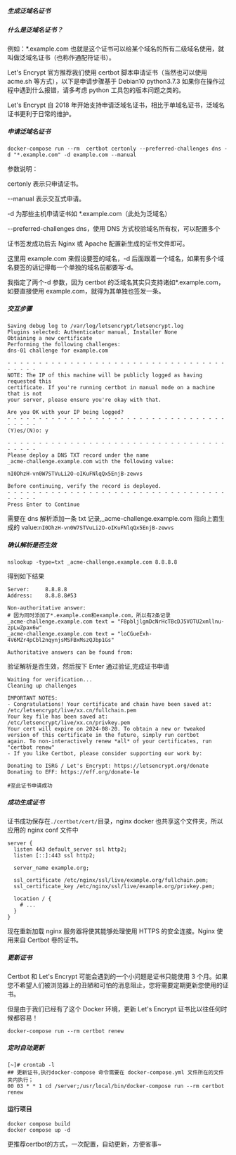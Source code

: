 ##### 生成泛域名证书

##### 什么是泛域名证书？

例如：\*.example.com 也就是这个证书可以给某个域名的所有二级域名使用，就叫做泛域名证书（也称作通配符证书）。

Let's Encrypt 官方推荐我们使用 certbot 脚本申请证书（当然也可以使用 acme.sh 等方式），以下是申请步骤基于 Debian10 python3.7.3 如果你在操作过程中遇到什么报错，请多考虑 python 工具包的版本问题之类的。

Let's Encrypt 自 2018 年开始支持申请泛域名证书，相比于单域名证书，泛域名证书更利于日常的维护。

##### 申请泛域名证书

`docker-compose run --rm  certbot certonly --preferred-challenges dns -d "*.example.com" -d example.com --manual`

参数说明：

certonly 表示只申请证书。

--manual 表示交互式申请。

-d 为那些主机申请证书如 \*.example.com（此处为泛域名）

--preferred-challenges dns，使用 DNS 方式校验域名所有权，可以配置多个

证书签发成功后去 Nginx 或 Apache 配置新生成的证书文件即可。

这里用 example.com 来假设要签的域名，-d 后面跟着一个域名，如果有多个域名要签的话记得每一个单独的域名前都要写-d。

我指定了两个-d 参数，因为 certbot 的泛域名其实只支持诸如\*.example.com，如要直接使用 example.com，就得为其单独也签发一条。

##### 交互步骤

```
Saving debug log to /var/log/letsencrypt/letsencrypt.log
Plugins selected: Authenticator manual, Installer None
Obtaining a new certificate
Performing the following challenges:
dns-01 challenge for example.com

- - - - - - - - - - - - - - - - - - - - - - - - - - - - - - - - - - - - - - - -
NOTE: The IP of this machine will be publicly logged as having requested this
certificate. If you're running certbot in manual mode on a machine that is not
your server, please ensure you're okay with that.

Are you OK with your IP being logged?
- - - - - - - - - - - - - - - - - - - - - - - - - - - - - - - - - - - - - - - -
(Y)es/(N)o: y

- - - - - - - - - - - - - - - - - - - - - - - - - - - - - - - - - - - - - - - -
Please deploy a DNS TXT record under the name
_acme-challenge.example.com with the following value:

nI0DhzH-vn0W7STVuLi2O-oIKuFNlqQx5EnjB-zewvs

Before continuing, verify the record is deployed.
- - - - - - - - - - - - - - - - - - - - - - - - - - - - - - - - - - - - - - - -
Press Enter to Continue
```

需要在 dns 解析添加一条 txt 记录,\_acme-challenge.example.com 指向上面生成的 value:`nI0DhzH-vn0W7STVuLi2O-oIKuFNlqQx5EnjB-zewvs`

##### 确认解析是否生效

`nslookup -type=txt _acme-challenge.example.com 8.8.8.8`

得到如下结果

```
Server:		8.8.8.8
Address:	8.8.8.8#53

Non-authoritative answer:
# 因为同时添加了*.example.com和example.com，所以有2条记录
_acme-challenge.example.com	text = "F8pbljlgmDcNrHcTBcDJ5VOTU2xmllnu-zpLwZpax6w"
_acme-challenge.example.com	text = "loCGueExh-4V6MZr4pCbl2nqynjsMSFBxMszQJbp1Gs"

Authoritative answers can be found from:
```

验证解析是否生效，然后按下 Enter 通过验证,完成证书申请

```
Waiting for verification...
Cleaning up challenges

IMPORTANT NOTES:
- Congratulations! Your certificate and chain have been saved at:
/etc/letsencrypt/live/xx.cn/fullchain.pem
Your key file has been saved at:
/etc/letsencrypt/live/xx.cn/privkey.pem
Your cert will expire on 2024-08-20. To obtain a new or tweaked
version of this certificate in the future, simply run certbot
again. To non-interactively renew *all* of your certificates, run
"certbot renew"
- If you like Certbot, please consider supporting our work by:

Donating to ISRG / Let's Encrypt: https://letsencrypt.org/donate
Donating to EFF: https://eff.org/donate-le

#至此证书申请成功
```

##### 成功生成证书

证书成功保存在`./certbot/cert/`目录，nginx docker 也共享这个文件夹，所以应用的 nginx conf 文件中

```
server {
  listen 443 default_server ssl http2;
  listen [::]:443 ssl http2;

  server_name example.org;

  ssl_certificate /etc/nginx/ssl/live/example.org/fullchain.pem;
  ssl_certificate_key /etc/nginx/ssl/live/example.org/privkey.pem;

  location / {
    # ...
  }
}
```

现在重新加载 nginx 服务器将使其能够处理使用 HTTPS 的安全连接。Nginx 使用来自 Certbot 卷的证书。

##### 更新证书

Certbot 和 Let's Encrypt 可能会遇到的一个小问题是证书只能使用 3 个月。如果您不希望人们被浏览器上的丑陋和可怕的消息阻止，您将需要定期更新您使用的证书。

但是由于我们已经有了这个 Docker 环境，更新 Let's Encrypt 证书比以往任何时候都容易！

```
docker-compose run --rm certbot renew
```

##### 定时自动更新

```
[~]# crontab -l
## 更新证书,执行docker-compose 命令需要在 docker-compose.yml 文件所在的文件夹内执行；
00 03 * * 1 cd /server;/usr/local/bin/docker-compose run --rm certbot renew
```

#### 运行项目
```
docker compose build
docker compose up -d
```
更推荐certbot的方式，一次配置，自动更新，方便省事~